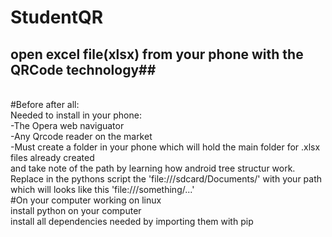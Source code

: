 # StudentQR<br />
 <h2>open excel file(xlsx) from your phone with the QRCode technology##</h2><br />
#Before after all:<br />
Needed to install in your phone:<br />
-The Opera web naviguator<br />
-Any Qrcode reader on the market<br />
-Must create a folder in your phone which will hold the main folder for .xlsx files already created<br />
and take note of the path by learning how android tree structur work. Replace in the pythons script the 'file:///sdcard/Documents/' with your path<br />
which will looks like this 'file:///something/...'<br />
#On your computer working on linux <br />
install python on your computer <br />
install all dependencies needed by importing them with pip <br />


